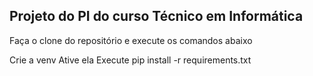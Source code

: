 ## Projeto do PI do curso Técnico em Informática


Faça o clone do repositório e execute os comandos abaixo

Crie a venv
Ative ela
Execute
pip install -r requirements.txt 
